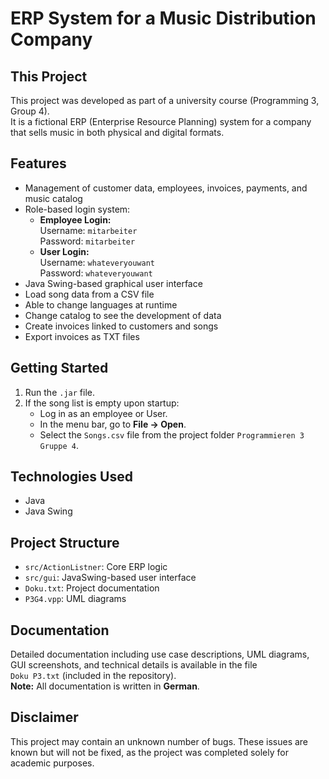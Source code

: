 # ERP System for a Music Distribution Company

## This Project

This project was developed as part of a university course (Programming 3, Group 4).  
It is a fictional ERP (Enterprise Resource Planning) system for a company that sells music in both physical and digital formats.

## Features

- Management of customer data, employees, invoices, payments, and music catalog
- Role-based login system:
  - **Employee Login:**  
    Username: `mitarbeiter`  
    Password: `mitarbeiter`
  - **User Login:**  
    Username: `whateveryouwant`  
    Password: `whateveryouwant`
- Java Swing-based graphical user interface
- Load song data from a CSV file
- Able to change languages at runtime
- Change catalog to see the development of data
- Create invoices linked to customers and songs
- Export invoices as TXT files

## Getting Started

1. Run the `.jar` file.
2. If the song list is empty upon startup:
   - Log in as an employee or User.
   - In the menu bar, go to **File → Open**.
   - Select the `Songs.csv` file from the project folder `Programmieren 3 Gruppe 4`.

## Technologies Used
- Java
- Java Swing

## Project Structure 

- `src/ActionListner`: Core ERP logic
- `src/gui`: JavaSwing-based user interface
- `Doku.txt`: Project documentation
- `P3G4.vpp`:  UML diagrams

## Documentation

Detailed documentation including use case descriptions, UML diagrams, GUI screenshots, and technical details is available in the file  
`Doku P3.txt` (included in the repository).  
**Note:** All documentation is written in **German**.

## Disclaimer

This project may contain an unknown number of bugs. These issues are known but will not be fixed, as the project was completed solely for academic purposes.
